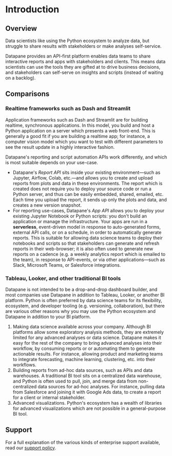 # Introduction

## Overview

Data scientists like using the Python ecosystem to analyze data, but struggle to share results with stakeholders or make analyses self-service.&#x20;

Datapane provides an API-first platform enables data teams to share interactive reports and apps with stakeholders and clients. This means data scientists can use the tools they are gifted at to drive business decisions, and stakeholders can self-serve on insights and scripts (instead of waiting on a backlog).

## Comparisons

### Realtime frameworks such as Dash and Streamlit

Application frameworks such as Dash and Streamlit are for building realtime, synchronous applications. In this model, you build and host a Python application on a server which presents a web front-end. This is generally a good fit if you are building a realtime app; for instance, a computer vision model which you want to test with different parameters to see the result update in a highly interactive fashion.

Datapane's reporting and script automation APIs work differently, and which is most suitable depends on your use-case.

-   Datapane's _Report API_ sits inside your existing environment—such as Jupyter, Airflow, Colab, etc.—and allows you to create and upload reports from plots and data in these environments. The report which is created does not require you to deploy your source code or run a Python server, and thus can be easily embedded, shared, emailed, etc. Each time you upload the report, it sends up only the plots and data, and creates a new version snapshot.
-   For reporting use-cases, Datapane's _App API_ allows you to deploy your existing Jupyter Notebook or Python scripts: you don't build an application or manage the infrastructure. Your apps are run in a **serverless**, event-driven model in response to auto-generated forms, external API calls, or on a schedule, in order to automatically generate reports. This is suitable for allowing data science teams to deploy their notebooks and scripts so that stakeholders can generate and refresh reports in their web-browser; it is also often used to generate new reports on a cadence (e.g. a weekly analytics report which is emailed to the team), in response to API-events, or via other applications—such as Slack, Microsoft Teams, or Salesforce integrations.

### Tableau, Looker, and other traditional BI tools

Datapane is not intended to be a drop-and-drop dashboard builder, and most companies use Datapane in addition to Tableau, Looker, or another BI platform. Python is often preferred by data science teams for its flexibility, ecosystem, and developer tooling (e.g. versioning, collaboration), but there are various other reasons why you may use the Python ecosystem and Datapane in addition to your BI platform.

1. Making data science available across your company. Although BI platforms allow some exploratory analysis methods, they are extremely limited for any advanced analyses or data science. Datapane makes it easy for the rest of the company to bring advanced analyses into their workflow, by consuming reports or or automating them to generate actionable results. For instance, allowing product and marketing teams to integrate forecasting, machine learning, clustering, etc. into their workflows.
2. Building reports from ad-hoc data sources, such as APIs and data warehouses. A traditional BI tool sits on a centralized data warehouse, and Python is often used to pull, join, and merge data from non-centralized data sources for ad-hoc analyses. For instance, pulling data from Salesforce and joining it with Google Ads data, to create a report for a client or internal stakeholder.
3. Advanced visualizations. Python's ecosystem has a wealth of libraries for advanced visualizations which are not possible in a general-purpose BI tool.

## Support

For a full explanation of the various kinds of enterprise support available, read our [support policy](/concepts/support-policy/).&#x20;
